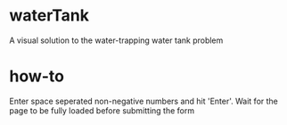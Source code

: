 # waterTank
 A visual solution to the water-trapping water tank problem
# how-to
 Enter space seperated non-negative numbers and hit 'Enter'.
 Wait for the page to be fully loaded before submitting the form
